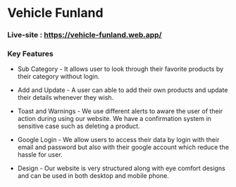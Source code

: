 # Vehicle Funland



### Live-site : https://vehicle-funland.web.app/



### Key Features

* Sub Category - It allows user to look through their favorite products by their category without login.




* Add and Update - A user can able to add their own products and update their details whenever they wish.




* Toast and Warnings - We use different alerts to aware the user of their action during using our website. We have a confirmation system in sensitive case such as deleting a product.



* Google Login - We allow users to access their data by login with their email and password but also with their google account which reduce the hassle for user.




* Design - Our website is very structured along with eye comfort designs and can be used in both desktop and mobile phone.
